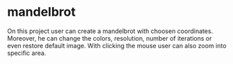 # mandelbrot

On this project user can create a mandelbrot with choosen coordinates.
Moreover, he can change the colors, resolution, number of iterations or even restore default image. 
With clicking the mouse user can also zoom into specific area.
